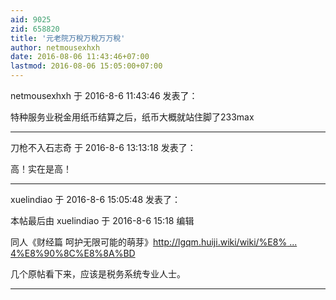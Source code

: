 ```yaml
---
aid: 9025
zid: 658820
title: '元老院万稅万稅万万稅'
author: netmousexhxh
date: 2016-08-06 11:43:46+07:00
lastmod: 2016-08-06 15:05:00+07:00
---
```


netmousexhxh 于 2016-8-6 11:43:46 发表了：

特种服务业税金用纸币结算之后，纸币大概就站住脚了233max

---------

刀枪不入石志奇 于 2016-8-6 13:13:18 发表了：

高！实在是高！

---------

xuelindiao 于 2016-8-6 15:05:48 发表了：

本帖最后由 xuelindiao 于 2016-8-6 15:18 编辑 

同人《财经篇 呵护无限可能的萌芽》[http://lgqm.huiji.wiki/wiki/%E8% ... 4%E8%90%8C%E8%8A%BD](http://lgqm.huiji.wiki/wiki/%E8%B4%A2%E7%BB%8F%E7%AF%87_%E5%91%B5%E6%8A%A4%E6%97%A0%E9%99%90%E5%8F%AF%E8%83%BD%E7%9A%84%E8%90%8C%E8%8A%BD)

几个原帖看下来，应该是税务系统专业人士。

---------

